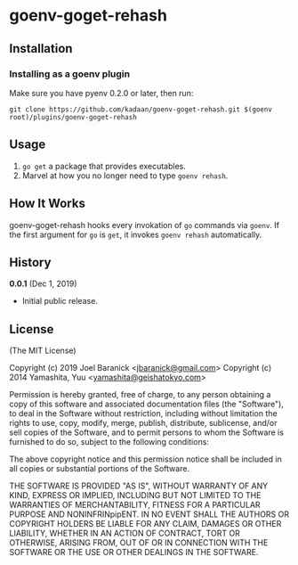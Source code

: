 # goenv-goget-rehash

## Installation

### Installing as a goenv plugin

Make sure you have pyenv 0.2.0 or later, then run:

    git clone https://github.com/kadaan/goenv-goget-rehash.git $(goenv root)/plugins/goenv-goget-rehash

## Usage

1. `go get` a package that provides executables.
2. Marvel at how you no longer need to type `goenv rehash`.

## How It Works

goenv-goget-rehash hooks every invokation of `go` commands via `goenv`.
If the first argument for `go` is `get`, it invokes `goenv rehash` automatically.

## History

**0.0.1** (Dec 1, 2019)

* Initial public release.

## License

(The MIT License)

Copyright (c) 2019 Joel Baranick <<jbaranick@gmail.com>>
Copyright (c) 2014 Yamashita, Yuu <<yamashita@geishatokyo.com>>

Permission is hereby granted, free of charge, to any person obtaining
a copy of this software and associated documentation files (the
"Software"), to deal in the Software without restriction, including
without limitation the rights to use, copy, modify, merge, publish,
distribute, sublicense, and/or sell copies of the Software, and to
permit persons to whom the Software is furnished to do so, subject to
the following conditions:

The above copyright notice and this permission notice shall be
included in all copies or substantial portions of the Software.

THE SOFTWARE IS PROVIDED "AS IS", WITHOUT WARRANTY OF ANY KIND,
EXPRESS OR IMPLIED, INCLUDING BUT NOT LIMITED TO THE WARRANTIES OF
MERCHANTABILITY, FITNESS FOR A PARTICULAR PURPOSE AND
NONINFRINpipENT. IN NO EVENT SHALL THE AUTHORS OR COPYRIGHT HOLDERS BE
LIABLE FOR ANY CLAIM, DAMAGES OR OTHER LIABILITY, WHETHER IN AN ACTION
OF CONTRACT, TORT OR OTHERWISE, ARISING FROM, OUT OF OR IN CONNECTION
WITH THE SOFTWARE OR THE USE OR OTHER DEALINGS IN THE SOFTWARE.
